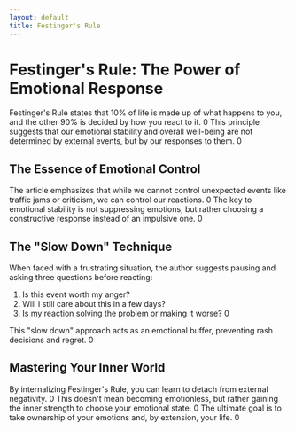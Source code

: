 ```yaml
---
layout: default
title: Festinger's Rule
---
```


# Festinger's Rule: The Power of Emotional Response

Festinger's Rule states that 10% of life is made up of what happens to you, and the other 90% is decided by how you react to it. <mcreference link="https://mp.weixin.qq.com/s/KhHCu0z_Vr6edSfI1Hf02A" index="0">0</mcreference> This principle suggests that our emotional stability and overall well-being are not determined by external events, but by our responses to them. <mcreference link="https://mp.weixin.qq.com/s/KhHCu0z_Vr6edSfI1Hf02A" index="0">0</mcreference>

## The Essence of Emotional Control

The article emphasizes that while we cannot control unexpected events like traffic jams or criticism, we can control our reactions. <mcreference link="https://mp.weixin.qq.com/s/KhHCu0z_Vr6edSfI1Hf02A" index="0">0</mcreference> The key to emotional stability is not suppressing emotions, but rather choosing a constructive response instead of an impulsive one. <mcreference link="https://mp.weixin.qq.com/s/KhHCu0z_Vr6edSfI1Hf02A" index="0">0</mcreference>

## The "Slow Down" Technique

When faced with a frustrating situation, the author suggests pausing and asking three questions before reacting:

1.  Is this event worth my anger?
2.  Will I still care about this in a few days?
3.  Is my reaction solving the problem or making it worse? <mcreference link="https://mp.weixin.qq.com/s/KhHCu0z_Vr6edSfI1Hf02A" index="0">0</mcreference>

This "slow down" approach acts as an emotional buffer, preventing rash decisions and regret. <mcreference link="https://mp.weixin.qq.com/s/KhHCu0z_Vr6edSfI1Hf02A" index="0">0</mcreference>

## Mastering Your Inner World

By internalizing Festinger's Rule, you can learn to detach from external negativity. <mcreference link="https.mp.weixin.qq.com/s/KhHCu0z_Vr6edSfI1Hf02A" index="0">0</mcreference> This doesn't mean becoming emotionless, but rather gaining the inner strength to choose your emotional state. <mcreference link="https://mp.weixin.qq.com/s/KhHCu0z_Vr6edSfI1Hf02A" index="0">0</mcreference> The ultimate goal is to take ownership of your emotions and, by extension, your life. <mcreference link="https://mp.weixin.qq.com/s/KhHCu0z_Vr6edSfI1Hf02A" index="0">0</mcreference>